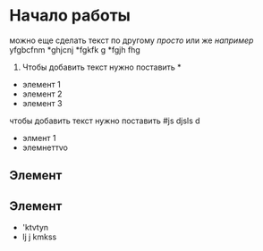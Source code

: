 # Начало работы #

можно еще сделать текст по другому *просто*  или же _например_ yfgbcfnm 
*ghjcnj
*fgkfk g
*fgjh fhg 

1. Чтобы добавить текст нужно поставить *
* элемент 1
* элемент 2 
* элемент 3 

чтобы добавить текст нужно поставить #js djsls d
* элмент 1 
* элемнеттvo

## Элемент ##


## Элемент ##
* 'ktvtyn 
* lj j kmkss
